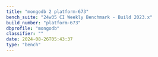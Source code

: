```yaml
---
title: "mongodb 2 platform-673"
bench_suite: "24w35 CI Weekly Benchmark - Build 2023.x"
build_number: "platform-673"
dbprofile: "mongodb"
classifier: ""
date: 2024-08-26T05:43:37
type: "bench"
---
```

